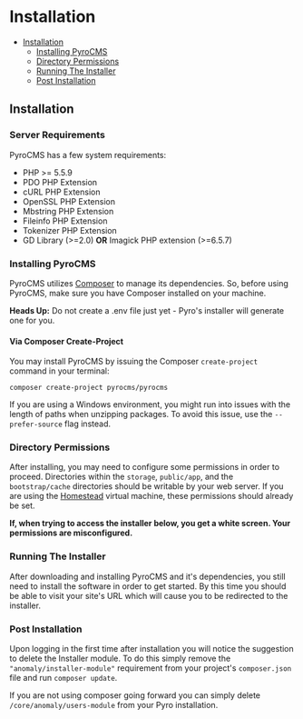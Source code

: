# Installation

- [Installation](#installation)
    - [Installing PyroCMS](#installing-pyrocms)
    - [Directory Permissions](#directory-permissions)
    - [Running The Installer](#installer)
    - [Post Installation](#post-installation)

<a name="installation"></a>
## Installation

### Server Requirements

PyroCMS has a few system requirements:

- PHP >= 5.5.9
- PDO PHP Extension
- cURL PHP Extension
- OpenSSL PHP Extension
- Mbstring PHP Extension
- Fileinfo PHP Extension
- Tokenizer PHP Extension
- GD Library (>=2.0) **OR** Imagick PHP extension (>=6.5.7)


<a name="installing-pyrocms"></a>
### Installing PyroCMS

PyroCMS utilizes [Composer](http://getcomposer.org) to manage its dependencies. So, before using PyroCMS, make sure you have Composer installed on your machine.

<div class="alert alert-danger">
<strong>Heads Up:</strong> Do not create a .env file just yet - Pyro's installer will generate one for you.
</div>

#### Via Composer Create-Project

You may install PyroCMS by issuing the Composer `create-project` command in your terminal:

    composer create-project pyrocms/pyrocms

If you are using a Windows environment, you might run into issues with the length of paths when unzipping packages. To avoid this issue, use the `--prefer-source` flag instead.

<a name="directory-permissions"></a>
### Directory Permissions

After installing, you may need to configure some permissions in order to proceed. Directories within the `storage`, `public/app`, and the `bootstrap/cache` directories should be writable by your web server. If you are using the [Homestead](http://laravel.com/docs/5.1/homestead) virtual machine, these permissions should already be set.

**If, when trying to access the installer below, you get a white screen. Your permissions are misconfigured.**

<a name="installer"></a>
### Running The Installer

After downloading and installing PyroCMS and it's dependencies, you still need to install the software in order to get started. By this time you should be able to visit your site's URL which will cause you to be redirected to the installer.

<a name="post-installation"></a>
### Post Installation

Upon logging in the first time after installation you will notice the suggestion to delete the Installer module. To do this simply remove the `"anomaly/installer-module"` requirement from your project's `composer.json` file and run `composer update`.

If you are not using composer going forward you can simply delete `/core/anomaly/users-module` from your Pyro installation.
